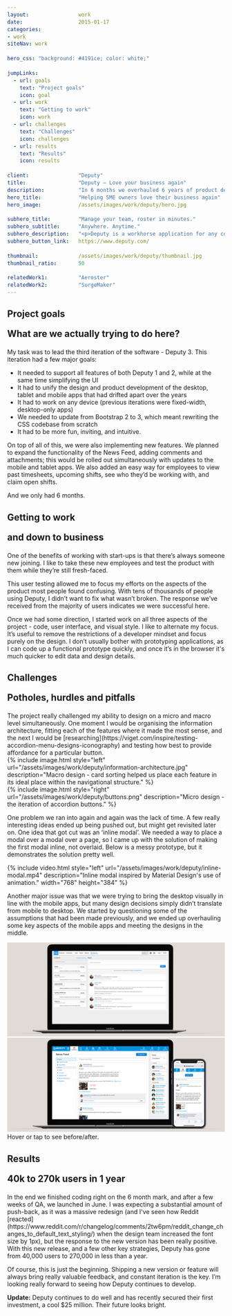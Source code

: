 ```yaml
---
layout:                work
date:                  2015-01-17
categories:    
- work
siteNav: work

hero_css: "background: #4191ce; color: white;"

jumpLinks:
  - url: goals
    text: "Project goals"
    icon: goal
  - url: work
    text: "Getting to work"
    icon: work
  - url: challenges
    text: "Challenges"
    icon: challenges
  - url: results
    text: "Results"
    icon: results

client:                "Deputy"
title:                 "Deputy — Love your business again"
description:           "In 6 months we overhauled 6 years of product design. Deputy grew its userbase 7x over the following year."
hero_title:            "Helping SME owners love their business again"
hero_image:            /assets/images/work/deputy/hero.jpg

subhero_title:         "Manage your team, roster in minutes."
subhero_subtitle:      "Anywhere. Anytime."
subhero_description:   "<p>Deputy is a workhorse application for any company that needs scheduled shifts for its employees. It supports scheduling, timesheets, workplace communication, and integrates with supporting software like Xero, Vend and Shopify. Deputy works with a desktop web application, an iPad app, an iPhone app and an Android app, all handling the same data in various ways, for various use cases (the mobile apps are primarily for employees, whereas the desktop app is primarily for employers).</p><p>When I joined Deputy, the product had been in development for just over 6 years. They’d gone through two major iterations of the software. The first version was fairly well-designed, but was overly complex and used dated design patterns. The second version simplified the UI significantly, but it had no conventions or consistency. This led to a lot of cognitive effort trying to understand each screen, as it had no relationship to the others.</p><blockquote>“I just wanted to say how much I love the new-look Deputy web client. You guys have obviously spent a lot of time thinking about the design of the app and it shows. Well done!” <strong>–Jason Tait, a Deputy customer</strong></blockquote>"
subhero_button_link:   https://www.deputy.com/

thumbnail:             /assets/images/work/deputy/thumbnail.jpg
thumbnail_ratio:       50

relatedWork1:          "Aeroster"
relatedWork2:          "SurgeMaker"
---
```


<section class="Page-section" id="goals">
	<h2 class="m-bottom--lg">
		<p>Project goals</p>
		<p class="font-serif color-muted">What are we actually trying to do here?</p>
	</h2>

<div class="m-top--lg when-lg-m-top--0" markdown="1">
My task was to lead the third iteration of the software - Deputy 3. This iteration had a few major goals:

- It needed to support all features of both Deputy 1 and 2, while at the same time simplifying the UI
- It had to unify the design and product development of the desktop, tablet and mobile apps that had drifted apart over the years
- It had to work on any device (previous iterations were fixed-width, desktop-only apps)
- We needed to update from Bootstrap 2 to 3, which meant rewriting the CSS codebase from scratch
- It had to be more fun, inviting, and intuitive.

On top of all of this, we were also implementing new features. We planned to expand the functionality of the News Feed, adding comments and attachments; this would be rolled out simultaneously with updates to the mobile and tablet apps. We also added an easy way for employees to view past timesheets, upcoming shifts, see who they’d be working with, and claim open shifts.

And we only had 6 months.
</div>
</section>

<section class="Page-section" id="work">
	<h2 class="m-bottom--lg">
		<p>Getting to work</p>
		<p class="font-serif color-muted">and down to business</p>
	</h2>
<div class="m-top--lg when-lg-m-top--0" markdown="1">
One of the benefits of working with start-ups is that there’s always someone new joining. I like to take these new employees and test the product with them while they’re still fresh-faced.

This user testing allowed me to focus my efforts on the aspects of the product most people found confusing. With tens of thousands of people using Deputy, I didn’t want to fix what wasn’t broken. The response we’ve received from the majority of users indicates we were successful here.

Once we had some direction, I started work on all three aspects of the project - code, user interface, and visual style. I like to alternate my focus. It’s useful to remove the restrictions of a developer mindset and focus purely on the design. I don’t usually bother with prototyping applications, as I can code up a functional prototype quickly, and once it’s in the browser it's much quicker to edit data and design details.
</div>
</section>

<section class="Page-section" id="challenges">
	<h2 class="m-bottom--lg">
		<p>Challenges</p>
		<p class="font-serif color-muted">Potholes, hurdles and pitfalls</p>
	</h2>
<div class="m-top--lg when-lg-m-top--0" markdown="1">
The project really challenged my ability to design on a micro and macro level simultaneously. One moment I would be organising the information architecture, fitting each of the features where it made the most sense, and the next I would be [researching](https://viget.com/inspire/testing-accordion-menu-designs-iconography) and testing how best to provide affordance for a particular button.

<div class="grid m-top--lg">
	<div class="grid-item when-lg-6">
		{% include image.html style="left" url="/assets/images/work/deputy/information-architecture.jpg" description="Macro design - card sorting helped us place each feature in its ideal place within the navigational structure." %}
	</div>
</div>

<div class="grid m-top--lg m-bottom--lg">
	<div class="grid-item when-lg-6 when-lg-push-6">
		{% include image.html style="right" url="/assets/images/work/deputy/buttons.png" description="Micro design - the iteration of accordion buttons." %}
	</div>
</div>

One problem we ran into again and again was the lack of time. A few really interesting ideas ended up being pushed out, but might get revisited later on. One idea that got cut was an ‘inline modal’. We needed a way to place a modal over a modal over a page, so I came up with the solution of making the first modal inline, not overlaid. Below is a messy prototype, but it demonstrates the solution pretty well.

<div class="grid m-top--lg m-bottom--lg">
	<div class="grid-item when-lg-6">
		{% include video.html style="left" url="/assets/images/work/deputy/inline-modal.mp4" description="Inline modal inspired by Material Design's use of animation." width="768" height="384" %}
	</div>
</div>

Another major issue was that we were trying to bring the desktop visually in line with the mobile apps, but many design decisions simply didn’t translate from mobile to desktop. We started by questioning some of the assumptions that had been made previously, and we ended up overhauling some key aspects of the mobile apps and meeting the designs in the middle.


<div class="image-figure figure--full figure--swap m-top--lg when-lg-m-top--xl" tabindex="5">
	<div class="figure-content">
		<img src="/assets/images/work/deputy/transition1.jpg" alt="Before">
		<img src="/assets/images/work/deputy/transition2.jpg" alt="After">
	</div>
	<figcaption class="text-center">
		Hover or tap to see before/after.
	</figcaption>
</div>
</div>
</section>

<section class="Page-section" id="results">
	<h2 class="m-bottom--lg">
		<p>Results</p>
		<p class="font-serif color-muted">40k to 270k users in 1 year</p>
	</h2>
<div class="m-top--lg when-lg-m-top--0" markdown="1">
In the end we finished coding right on the 6 month mark, and after a few weeks of QA, we launched in June. I was expecting a substantial amount of push-back, as it was a massive redesign (and I've seen how Reddit [reacted](https://www.reddit.com/r/changelog/comments/2tw6pm/reddit_change_changes_to_default_text_styling/) when the design team increased the font size by 1px), but the response to the new version has been really positive. With this new release, and a few other key strategies, Deputy has gone from 40,000 users to 270,000 in less than a year.

Of course, this is just the beginning. Shipping a new version or feature will always bring really valuable feedback, and constant iteration is the key. I’m looking really forward to seeing how Deputy continues to develop.

**Update:** Deputy continues to do well and has recently secured their first investment, a cool $25 million. Their future looks bright.
</div>
</section>